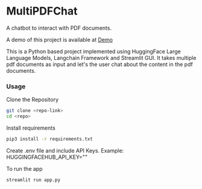 # MultiPDFChat
A chatbot to interact with PDF documents.

A demo of this project is available at [Demo](https://youtu.be/BPFOKpxZlhs)

This is a Python based project implemented using HuggingFace Large Language Models, Langchain Framework and Streamlit GUI. It takes multiple pdf documents as input and let's the user chat about the content in the pdf documents.

### Usage

Clone the Repository

```bash
git clone <repo-link>
cd <repo>
```

Install requirements
```bash
pip3 install -r requirements.txt
```

Create .env file and include API Keys. Example: HUGGINGFACEHUB_API_KEY="<api-key>"

To run the app
```bash
streamlit run app.py
```
